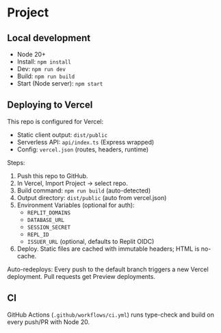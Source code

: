 # Project

## Local development

- Node 20+
- Install: `npm install`
- Dev: `npm run dev`
- Build: `npm run build`
- Start (Node server): `npm start`

## Deploying to Vercel

This repo is configured for Vercel:
- Static client output: `dist/public`
- Serverless API: `api/index.ts` (Express wrapped)
- Config: `vercel.json` (routes, headers, runtime)

Steps:
1. Push this repo to GitHub.
2. In Vercel, Import Project -> select repo.
3. Build command: `npm run build` (auto-detected)
4. Output directory: `dist/public` (auto from vercel.json)
5. Environment Variables (optional for auth):
   - `REPLIT_DOMAINS`
   - `DATABASE_URL`
   - `SESSION_SECRET`
   - `REPL_ID`
   - `ISSUER_URL` (optional, defaults to Replit OIDC)
6. Deploy. Static files are cached with immutable headers; HTML is no-cache.

Auto-redeploys: Every push to the default branch triggers a new Vercel deployment. Pull requests get Preview deployments.

## CI

GitHub Actions (`.github/workflows/ci.yml`) runs type-check and build on every push/PR with Node 20.